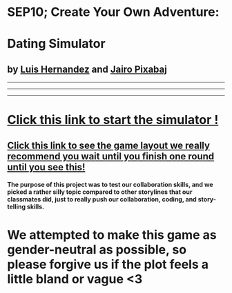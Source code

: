 # SEP10; Create Your Own Adventure:
# Dating Simulator
## by [Luis Hernandez](https://github.com/urielh3191) and [Jairo Pixabaj](https://github.com/jairop2409)
---
---
---

# [Click this link to start the simulator !](circumstances/predicament.md)

## [Click this link to see the game layout we really recommend you wait until you finish one round until you see this!](image.png)

#### The purpose of this project was to test our collaboration skills, and we picked a rather silly topic compared to other storylines that our classmates did,  just to really push our collaboration, coding, and story-telling skills.

# We attempted to make this game as gender-neutral as possible, so please forgive us if the plot feels a little bland or vague <3

